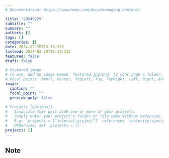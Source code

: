 ```yaml
---
# Documentation: https://wowchemy.com/docs/managing-content/

title: "20240229"
subtitle: ""
summary: ""
authors: []
tags: []
categories: []
date: 2024-02-28T15:13:33Z
lastmod: 2024-02-28T15:13:33Z
featured: false
draft: false

# Featured image
# To use, add an image named `featured.jpg/png` to your page's folder.
# Focal points: Smart, Center, TopLeft, Top, TopRight, Left, Right, BottomLeft, Bottom, BottomRight.
image:
  caption: ""
  focal_point: ""
  preview_only: false

# Projects (optional).
#   Associate this post with one or more of your projects.
#   Simply enter your project's folder or file name without extension.
#   E.g. `projects = ["internal-project"]` references `content/project/deep-learning/index.md`.
#   Otherwise, set `projects = []`.
projects: []
---
```


## Note

